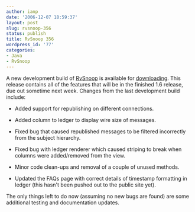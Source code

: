 ```yaml
---
author: ianp
date: '2006-12-07 18:59:37'
layout: post
slug: rvsnoop-356
status: publish
title: RvSnoop 356
wordpress_id: '77'
categories:
- Java
- RvSnoop
---
```


A new development build of [RvSnoop][RVS] is available for
[downloading][DL]. This release contains all of the features that will
be in the finished 1.6 release, due out sometime next week. Changes from
the last development build include:

* Added support for republishing on different connections.

* Added column to ledger to display wire size of messages.

* Fixed bug that caused republished messages to be filtered incorrectly from the subject hierarchy.

* Fixed bug with ledger renderer which caused striping to break when columns were added/removed from the view.

* Minor code clean-ups and removal of a couple of unused methods.

* Updated the FAQs page with correct details of timestamp formatting in ledger (this hasn't been pushed out to the public site yet).

The only things left to do now (assuming no new bugs are found)
are some additional testing and documentation updates.

[RVS]: http://rvsnoop.org/
[DL]: http://downloads.sourceforge.net/rvsn00p/rvsnoop-356-bin.tgz
